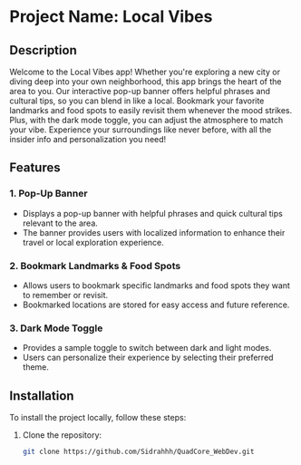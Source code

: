 # Project Name: Local Vibes

## Description
Welcome to the Local Vibes app! Whether you're exploring a new city or diving deep into your own neighborhood, this app brings the heart of the area to you.
Our interactive pop-up banner offers helpful phrases and cultural tips, so you can blend in like a local. 
Bookmark your favorite landmarks and food spots to easily revisit them whenever the mood strikes. 
Plus, with the dark mode toggle, you can adjust the atmosphere to match your vibe. 
Experience your surroundings like never before, with all the insider info and personalization you need!

## Features

### 1. Pop-Up Banner
- Displays a pop-up banner with helpful phrases and quick cultural tips relevant to the area.
- The banner provides users with localized information to enhance their travel or local exploration experience.

### 2. Bookmark Landmarks & Food Spots
- Allows users to bookmark specific landmarks and food spots they want to remember or revisit.
- Bookmarked locations are stored for easy access and future reference.

### 3. Dark Mode Toggle
- Provides a sample toggle to switch between dark and light modes.
- Users can personalize their experience by selecting their preferred theme.

## Installation
To install the project locally, follow these steps:

1. Clone the repository:
   ```bash
   git clone https://github.com/Sidrahhh/QuadCore_WebDev.git
